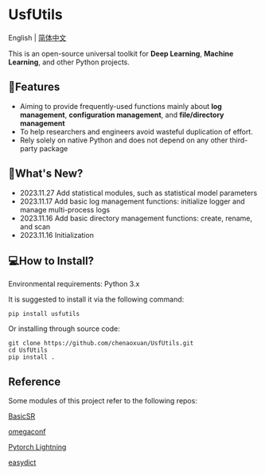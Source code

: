 # UsfUtils
English</a> | <a href="README_CN.md">简体中文</a>

This is an open-source universal toolkit for **Deep Learning**, **Machine Learning**, and other Python projects.

## 🚩Features
- Aiming to provide frequently-used functions mainly about **log management**, **configuration management**, and **file/directory management**
- To help researchers and engineers avoid wasteful duplication of effort. 
- Rely solely on native Python and does not depend on any other third-party package
## 🚀What's New?
- 2023.11.27 Add statistical modules, such as statistical model parameters
- 2023.11.17 Add basic log management functions: initialize logger and manage multi-process logs
- 2023.11.16 Add basic directory management functions: create, rename, and scan
- 2023.11.16 Initialization

## 💻How to Install?
Environmental requirements: Python 3.x

It is suggested to install it via the following command: 
```shell
pip install usfutils
```

Or installing through source code:
```shell
git clone https://github.com/chenaoxuan/UsfUtils.git
cd UsfUtils
pip install .
```

## Reference
Some modules of this project refer to the following repos:

[BasicSR](https://github.com/XPixelGroup/BasicSR.git)

[omegaconf](https://github.com/omry/omegaconf.git)

[Pytorch Lightning](https://github.com/Lightning-AI/lightning.git)

[easydict](https://github.com/makinacorpus/easydict.git)
